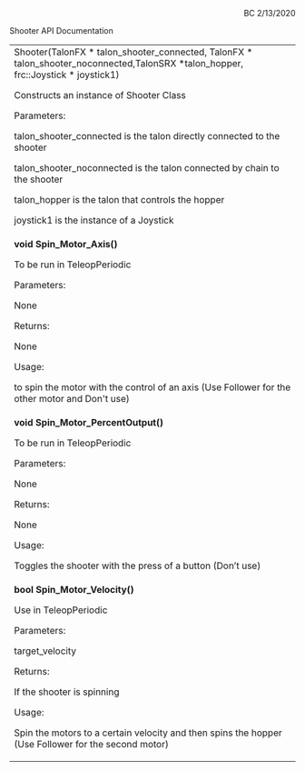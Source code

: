 <!----- Conversion time: 0.534 seconds.


Using this Markdown file:

1. Cut and paste this output into your source file.
2. See the notes and action items below regarding this conversion run.
3. Check the rendered output (headings, lists, code blocks, tables) for proper
   formatting and use a linkchecker before you publish this page.

Conversion notes:

* Docs to Markdown version 1.0β18
* Thu Feb 13 2020 18:41:12 GMT-0800 (PST)
* Source doc: https://docs.google.com/open?id=1d0h-_yy2qm8nfGBsRW0lOG0X2tbbsxMAMMr8-hufIoo
----->


<p style="text-align: right">
BC 2/13/2020</p>


Shooter API Documentation


<table>
  <tr>
   <td>Shooter(TalonFX * talon_shooter_connected, TalonFX * talon_shooter_noconnected,TalonSRX *talon_hopper, frc::Joystick * joystick1)
<p>
Constructs an instance of Shooter Class
<p>
Parameters:
<p>
talon_shooter_connected is the talon directly connected to the shooter
<p>
talon_shooter_noconnected is the talon connected by chain to the shooter
<p>
talon_hopper is the talon that controls the hopper
<p>
joystick1 is the instance of a Joystick
   </td>
  </tr>
  <tr>
   <td><strong>void Spin_Motor_Axis()</strong>
<p>
To be run in TeleopPeriodic
<p>
Parameters:
<p>
None
<p>
Returns:
<p>
None
<p>
Usage:
<p>
 to spin the motor with the control of an axis (Use Follower for the other motor and Don't use)
   </td>
  </tr>
  <tr>
   <td><strong>void Spin_Motor_PercentOutput()</strong>
<p>
To be run in TeleopPeriodic 
<p>
Parameters:
<p>
None
<p>
Returns:
<p>
None
<p>
Usage:
<p>
Toggles the shooter with the press of a button (Don’t use)
   </td>
  </tr>
  <tr>
   <td><strong>bool Spin_Motor_Velocity()</strong>
<p>
Use in TeleopPeriodic
<p>
Parameters:
<p>
target_velocity
<p>
Returns:
<p>
If the shooter is spinning
<p>
Usage:
<p>
Spin the motors to a certain velocity and then spins the hopper (Use Follower for the second motor)
   </td>
  </tr>
</table>



<!-- Docs to Markdown version 1.0β18 -->

